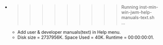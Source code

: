 * >>>>>>>>> Running inst-min-win-jwm-help-manuals-text.sh ...
  * Add user & developer manuals(text) in Help menu.
  * Disk size = 2737956K. Space Used = 40K. Runtime = 00:00:00:01.
